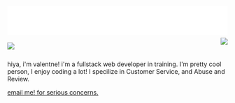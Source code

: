 
<h1 align="left">
 <img src="header.svg" alt="hi" />
 <img src="https://skillicons.dev/icons?i=js,gcp,ts,nodejs,react,firebase,discord,cloudflare,bots,express,html,css,vscode&perline=10" />
 <img align="right" src="https://lanyard.cnrad.dev/api/996916060806709379"></img>
</h1>

hiya, i'm valentne! i'm a fullstack web developer in training. I'm
pretty cool person, I enjoy coding a lot! I specilize in Customer Service, and Abuse and Review.

[email me! for serious concerns.](vqlntne.management@gmail.com)